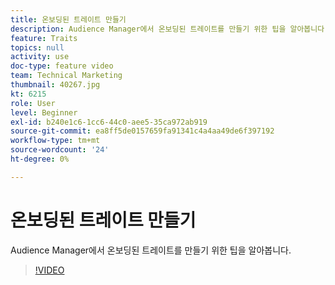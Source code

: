 ```yaml
---
title: 온보딩된 트레이트 만들기
description: Audience Manager에서 온보딩된 트레이트를 만들기 위한 팁을 알아봅니다.
feature: Traits
topics: null
activity: use
doc-type: feature video
team: Technical Marketing
thumbnail: 40267.jpg
kt: 6215
role: User
level: Beginner
exl-id: b240e1c6-1cc6-44c0-aee5-35ca972ab919
source-git-commit: ea8ff5de0157659fa91341c4a4aa49de6f397192
workflow-type: tm+mt
source-wordcount: '24'
ht-degree: 0%

---
```


# 온보딩된 트레이트 만들기

Audience Manager에서 온보딩된 트레이트를 만들기 위한 팁을 알아봅니다.

>[!VIDEO](https://video.tv.adobe.com/v/328521/?quality=12&learn=on&captions=kor)
